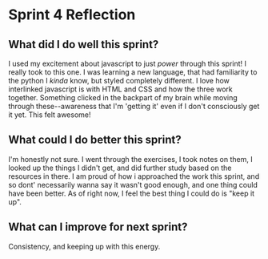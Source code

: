 # Sprint 4 Reflection

## What did I do well this sprint?
I used my excitement about javascript to just _power_ through this sprint!  I really took to this one.  I was learning a new language, that had familiarity to the python I _kinda_ know, but styled completely different.  I love how interlinked javascript is with HTML and CSS and how the three work together.  Something clicked in the backpart of my brain while moving through these--awareness that I'm 'getting it' even if I don't consciously get it yet.  This felt awesome!

## What could I do better this sprint?

I'm honestly not sure.  I went through the exercises, I took notes on them, I looked up the things I didn't get, and did further study based on the resources in there.  I am proud of how i approached the work this sprint, and so dont' necessarily wanna say it wasn't good enough, and one thing could have been better.  As of right now, I feel the best thing I could do is "keep it up".

## What can I improve for next sprint?

Consistency, and keeping up with this energy.


